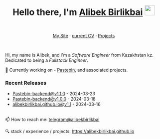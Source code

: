 <h1 align="center">Hello there, I'm <a href="https://alibekbirlikbai.github.io/" target="_blank">Alibek Birlikbai</a> <img
src="https://github.com/blackcater/blackcater/raw/main/images/Hi.gif" height="32" /></h1>
<br>

<p align="center">
  <a href="https://alibekbirlikbai.github.io" target="_blank">My Site</a>
  ·
  <a href="https://alibekbirlikbai.github.io/resume">current CV</a>
  ·
  <a href="https://alibekbirlikbai.github.io/projects">Projects</a>
</p>
<br>



Hi, my name is Alibek, and i'm a _Software Engineer_ from Kazakhstan kz. Dedicated to being a _Fullstack Engineer_.

📌 Currently working on - [Pastebin](https://github.com/alibekbirlikbai/Pastebin-backend), and associated projects.




### Recent Releases

- <a href='https://github.com/alibekbirlikbai/Pastebin-backend/releases/tag/v1.1.0' target='_blank'>Pastebin-backend@v1.1.0</a> - 2024-03-23
- <a href='https://github.com/alibekbirlikbai/Pastebin-backend/releases/tag/v1.0.0' target='_blank'>Pastebin-backend@v1.0.0</a> - 2024-03-18
- <a href='https://github.com/alibekbirlikbai/alibekbirlikbai.github.io/releases/tag/v1.1' target='_blank'>alibekbirlikbai.github.io@v1.1</a> - 2024-03-16



<br/>
📫 How to reach me: <a href="https://t.me/alibekbirlikbai">telegram@alibekbirlikbai</a>

🔍 stack / experience / projects: https://alibekbirlikbai.github.io
